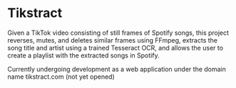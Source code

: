 # Tikstract
Given a TikTok video consisting of still frames of Spotify songs, this project reverses, mutes, and deletes similar frames using FFmpeg, 
extracts the song title and artist using a trained Tesseract OCR, 
and allows the user to create a playlist with the extracted songs in Spotify.

Currently undergoing development as a web application under the domain name tikstract.com (not yet opened)
